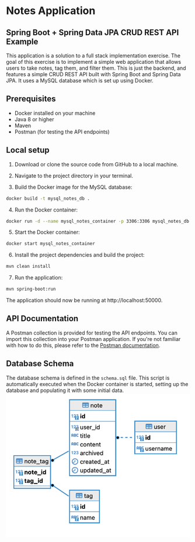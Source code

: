 # Notes Application
## Spring Boot + Spring Data JPA CRUD REST API Example

This application is a solution to a full stack implementation exercise. The goal of this exercise is to implement a simple web application that allows users to take notes, tag them, and filter them.
This is just the backend, and features a simple CRUD REST API built with Spring Boot and Spring Data JPA. It uses a MySQL database which is set up using Docker.


## Prerequisites

- Docker installed on your machine
- Java 8 or higher
- Maven
- Postman (for testing the API endpoints)

## Local setup

1. Download or clone the source code from GitHub to a local machine.

2. Navigate to the project directory in your terminal.

3. Build the Docker image for the MySQL database:

```bash
docker build -t mysql_notes_db .
```

4. Run the Docker container:

```bash
docker run -d --name mysql_notes_container -p 3306:3306 mysql_notes_db
```

5. Start the Docker container:

```bash
docker start mysql_notes_container
```

6. Install the project dependencies and build the project:

```bash
mvn clean install
```

7. Run the application:

```bash
mvn spring-boot:run
```

The application should now be running at http://localhost:50000.

## API Documentation
A Postman collection is provided for testing the API endpoints. You can import this collection into your Postman application. If you're not familiar with how to do this, please refer to the [Postman documentation](./docs/Notes%20Application.postman_collection.json).

## Database Schema
The database schema is defined in the `schema.sql` file. This script is automatically executed when the Docker container is started, setting up the database and populating it with some initial data.
![ER Diagram](./docs/ER-diagram.png)